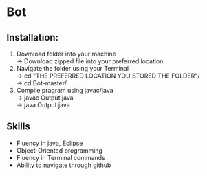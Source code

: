 # Bot

## Installation:
1. Download folder into your machine<br/>
   -> Download zipped file into your preferred location<br/>
2. Navigate the folder using your Terminal<br/>
   -> cd "THE PREFERRED LOCATION YOU STORED THE FOLDER"/<br/>
   -> cd Bot-master/<br/>
3. Compile pragram using javac/java<br/>
   -> javac Output.java<br/>
   -> java Output.java<br/>
## Skills
* Fluency in java, Eclipse
* Object-Oriented programming
* Fluency in Terminal commands
* Ability to navigate through github
